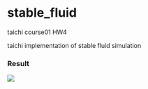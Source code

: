 # stable_fluid

taichi course01 HW4

taichi implementation of stable fluid simulation


### Result
![](./output.gif)
